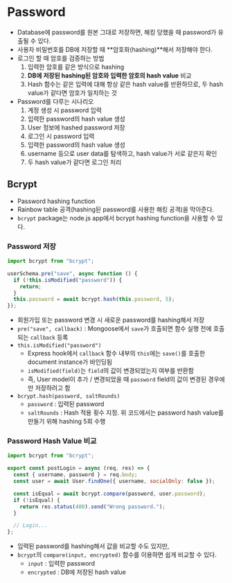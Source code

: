 # Password

- Database에 password를 원본 그대로 저장하면, 해킹 당했을 때 password가 유출될 수 있다.
- 사용자 비밀번호를 DB에 저장할 때 **암호화(hashing)**해서 저장해야 한다.
- 로그인 할 때 암호를 검증하는 방법
  1. 입력한 암호를 같은 방식으로 hashing
  2. **DB에 저장된 hashing된 암호와 입력한 암호의 hash value** 비교
  3. Hash 함수는 같은 입력에 대해 항상 같은 hash value를 반환하므로, 두 hash value가 같다면 암호가 일치하는 것
- Password를 다루는 시나리오
  1. 계정 생성 시 password 입력
  2. 입력한 password의 hash value 생성
  3. User 정보에 hashed password 저장
  4. 로그인 시 password 입력
  5. 입력한 password의 hash value 생성
  6. username 등으로 user data를 탐색하고, hash value가 서로 같은지 확인
  7. 두 hash value가 같다면 로그인 처리

## Bcrypt

- Password hashing function
- Rainbow table 공격(hashing된 password를 사용한 해킹 공격)을 막아준다.
- `bcrypt` package는 node.js app에서 bcrypt hashing function을 사용할 수 있다.

### Password 저장

```js
import bcrypt from "bcrypt";

userSchema.pre("save", async function () {
  if (!this.isModified("password")) {
    return;
  }
  this.password = await bcrypt.hash(this.password, 5);
});
```

- 회원가입 또는 password 변경 시 새로운 password를 hashing해서 저장
- `pre("save", callback)` : Mongoose에서 `save`가 호출되면 함수 실행 전에 호출되는 `callback` 등록
- `this.isModified("password")`
  - Express hook에서 `callback` 함수 내부의 `this`에는 `save()`를 호출한 document instance가 바인딩됨
  - `isModified(field)`는 `field`의 값이 변경되었는지 여부를 반환함
  - 즉, User model이 추가 / 변경되었을 때 `password` field의 값이 변경된 경우에만 저장하려고 함
- `bcrypt.hash(password, saltRounds)`
  - `password` : 입력된 password
  - `saltRounds` : Hash 적용 횟수 지정. 위 코드에서는 password hash value를 만들기 위해 hashing 5회 수행

### Password Hash Value 비교

```js
import bcrypt from "bcrypt";

export const postLogin = async (req, res) => {
  const { username, password } = req.body;
  const user = await User.findOne({ username, socialOnly: false });

  const isEqual = await bcrypt.compare(password, user.password);
  if (!isEqual) {
    return res.status(400).send("Wrong password.");
  }

  // Login...
};
```

- 입력된 password를 hashing해서 값을 비교할 수도 있지만,
- `bcrypt`의 `compare(input, encrypted)` 함수를 이용하면 쉽게 비교할 수 있다.
  - `input` : 입력한 password
  - `encrypted` : DB에 저장된 hash value
